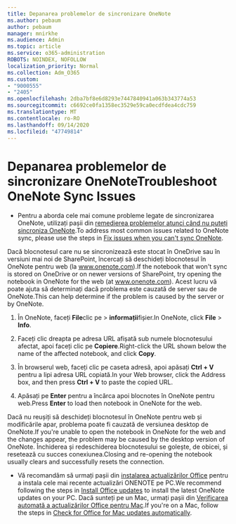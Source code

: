 ```yaml
---
title: Depanarea problemelor de sincronizare OneNote
ms.author: pebaum
author: pebaum
manager: mnirkhe
ms.audience: Admin
ms.topic: article
ms.service: o365-administration
ROBOTS: NOINDEX, NOFOLLOW
localization_priority: Normal
ms.collection: Adm_O365
ms.custom:
- "9000555"
- "2405"
ms.openlocfilehash: 2dba7bf8e6d8293e7447840941a063b343774a53
ms.sourcegitcommit: c6692ce0fa1358ec3529e59ca0ecdfdea4cdc759
ms.translationtype: MT
ms.contentlocale: ro-RO
ms.lasthandoff: 09/14/2020
ms.locfileid: "47749814"
---
```

# <a name="troubleshoot-onenote-sync-issues"></a><span data-ttu-id="84d7b-102">Depanarea problemelor de sincronizare OneNote</span><span class="sxs-lookup"><span data-stu-id="84d7b-102">Troubleshoot OneNote Sync Issues</span></span>

* <span data-ttu-id="84d7b-103">Pentru a aborda cele mai comune probleme legate de sincronizarea OneNote, utilizați pașii din [remedierea problemelor atunci când nu puteți sincroniza OneNote](https://support.office.com/article/Fix-issues-when-you-can-t-sync-OneNote-299495ef-66d1-448f-90c1-b785a6968d45).</span><span class="sxs-lookup"><span data-stu-id="84d7b-103">To address most common issues related to OneNote sync, please use the steps in [Fix issues when you can't sync OneNote](https://support.office.com/article/Fix-issues-when-you-can-t-sync-OneNote-299495ef-66d1-448f-90c1-b785a6968d45).</span></span>

<span data-ttu-id="84d7b-104">Dacă blocnotesul care nu se sincronizează este stocat în OneDrive sau în versiuni mai noi de SharePoint, încercați să deschideți blocnotesul în OneNote pentru web (la www.onenote.com).</span><span class="sxs-lookup"><span data-stu-id="84d7b-104">If the notebook that won't sync is stored on OneDrive or on newer versions of SharePoint, try opening the notebook in OneNote for the web (at www.onenote.com).</span></span> <span data-ttu-id="84d7b-105">Acest lucru vă poate ajuta să determinați dacă problema este cauzată de server sau de OneNote.</span><span class="sxs-lookup"><span data-stu-id="84d7b-105">This can help determine if the problem is caused by the server or by OneNote.</span></span>

1. <span data-ttu-id="84d7b-106">În OneNote, faceți **File**clic pe  >  **informații**fișier.</span><span class="sxs-lookup"><span data-stu-id="84d7b-106">In OneNote, click **File** > **Info**.</span></span>

2. <span data-ttu-id="84d7b-107">Faceți clic dreapta pe adresa URL afișată sub numele blocnotesului afectat, apoi faceți clic pe **Copiere**.</span><span class="sxs-lookup"><span data-stu-id="84d7b-107">Right-click the URL shown below the name of the affected notebook, and click **Copy**.</span></span>

3. <span data-ttu-id="84d7b-108">În browserul web, faceți clic pe caseta adresă, apoi apăsați **Ctrl + V** pentru a lipi adresa URL copiată.</span><span class="sxs-lookup"><span data-stu-id="84d7b-108">In your Web browser, click the Address box, and then press **Ctrl + V** to paste the copied URL.</span></span>

4. <span data-ttu-id="84d7b-109">Apăsați pe **Enter** pentru a încărca apoi blocnotes în OneNote pentru web.</span><span class="sxs-lookup"><span data-stu-id="84d7b-109">Press **Enter** to load then notebook in OneNote for the web.</span></span>

<span data-ttu-id="84d7b-110">Dacă nu reușiți să deschideți blocnotesul în OneNote pentru web și modificările apar, problema poate fi cauzată de versiunea desktop de OneNote.</span><span class="sxs-lookup"><span data-stu-id="84d7b-110">If you're unable to open the notebook in OneNote for the web and the changes appear, the problem may be caused by the desktop version of OneNote.</span></span> <span data-ttu-id="84d7b-111">Închiderea și redeschiderea blocnotesului se golește, de obicei, și resetează cu succes conexiunea.</span><span class="sxs-lookup"><span data-stu-id="84d7b-111">Closing and re-opening the notebook usually clears and successfully resets the connection.</span></span>

* <span data-ttu-id="84d7b-112">Vă recomandăm să urmați pașii din [instalarea actualizărilor Office](https://support.office.com/article/Install-Office-updates-2ab296f3-7f03-43a2-8e50-46de917611c5) pentru a instala cele mai recente actualizări ONENOTE pe PC.</span><span class="sxs-lookup"><span data-stu-id="84d7b-112">We recommend following the steps in [Install Office updates](https://support.office.com/article/Install-Office-updates-2ab296f3-7f03-43a2-8e50-46de917611c5) to install the latest OneNote updates on your PC.</span></span> <span data-ttu-id="84d7b-113">Dacă sunteți pe un Mac, urmați pașii din [Verificarea automată a actualizărilor Office pentru Mac](https://support.office.com/article/update-office-for-mac-automatically-bfd1e497-c24d-4754-92ab-910a4074d7c1).</span><span class="sxs-lookup"><span data-stu-id="84d7b-113">If you're on a Mac, follow the steps in [Check for Office for Mac updates automatically](https://support.office.com/article/update-office-for-mac-automatically-bfd1e497-c24d-4754-92ab-910a4074d7c1).</span></span>